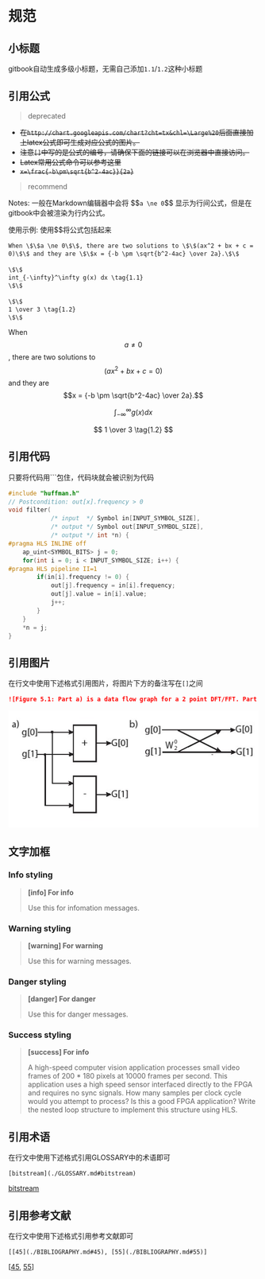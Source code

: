 # 规范
## 小标题
gitbook自动生成多级小标题，无需自己添加`1.1`/`1.2`这种小标题

## 引用公式
> deprecated

- ~~在`http://chart.googleapis.com/chart?cht=tx&chl=\Large%20`后面直接加上latex公式即可生成对应公式的图片。~~
- ~~注意`[]`中写的是公式的编号，请确保下面的链接可以在浏览器中直接访问。~~
- ~~Latex常用公式命令可以参考这里~~
- ~~```x=\frac{-b\pm\sqrt{b^2-4ac}}{2a}```~~

> recommend

Notes: 一般在Markdown编辑器中会将 \$\$`a \ne 0`\$\$ 显示为行间公式，但是在gitbook中会被渲染为行内公式。

使用示例: 使用\$\$将公式包括起来
```
When \$\$a \ne 0\$\$, there are two solutions to \$\$(ax^2 + bx + c = 0)\$\$ and they are \$\$x = {-b \pm \sqrt{b^2-4ac} \over 2a}.\$\$

\$\$
int_{-\infty}^\infty g(x) dx \tag{1.1}
\$\$

\$\$
1 \over 3 \tag{1.2}
\$\$
```
When $$a \ne 0$$, there are two solutions to $$(ax^2 + bx + c = 0)$$ and they are $$x = {-b \pm \sqrt{b^2-4ac} \over 2a}.$$

$$
\int_{-\infty}^\infty g(x) dx \tag{1.1}
$$

$$
1 \over 3 \tag{1.2}
$$

## 引用代码
只要将代码用```包住，代码块就会被识别为代码

```c
#include "huffman.h"
// Postcondition: out[x].frequency > 0
void filter(
            /* input  */ Symbol in[INPUT_SYMBOL_SIZE],
            /* output */ Symbol out[INPUT_SYMBOL_SIZE],
            /* output */ int *n) {
#pragma HLS INLINE off
    ap_uint<SYMBOL_BITS> j = 0;
    for(int i = 0; i < INPUT_SYMBOL_SIZE; i++) {
#pragma HLS pipeline II=1
        if(in[i].frequency != 0) {
            out[j].frequency = in[i].frequency;
            out[j].value = in[i].value;
            j++;
        }
    }
    *n = j;
}
```

## 引用图片
在行文中使用下述格式引用图片，将图片下方的备注写在`[]`之间
```markdown
![Figure 5.1: Part a) is a data flow graph for a 2 point DFT/FFT. Part b) shows the same compu-tation, but viewed as a butterfly structure. This is a common representation for the computation of an FFT in the digital signal processing domain.](images/2pointFFT.jpg)
```

![Figure 5.1: Part a) is a data flow graph for a 2 point DFT/FFT. Part b) shows the same compu-tation, but viewed as a butterfly structure. This is a common representation for the computation of an FFT in the digital signal processing domain.](images/2pointFFT.jpg)

## 文字加框
### Info styling
> **[info] For info**
>
> Use this for infomation messages.

### Warning styling
> **[warning] For warning**
>
> Use this for warning messages.

### Danger styling
> **[danger] For danger**
>
> Use this for danger messages.

### Success styling
> **[success] For info**
>
> A high-speed computer vision application processes small video frames of 200 * 180 pixels at 10000 frames per second. This application uses a high speed sensor interfaced directly to the FPGA and requires no sync signals. How many samples per clock cycle would you attempt to process? Is this a good FPGA application? Write the nested loop structure to implement this structure using HLS.

## 引用术语
在行文中使用下述格式引用GLOSSARY中的术语即可
```
[bitstream](./GLOSSARY.md#bitstream)
```
[bitstream](./GLOSSARY.md#bitstream)

## 引用参考文献
在行文中使用下述格式引用参考文献即可
```
[[45](./BIBLIOGRAPHY.md#45), [55](./BIBLIOGRAPHY.md#55)]
```
[[45](./BIBLIOGRAPHY.md#45), [55](./BIBLIOGRAPHY.md#55)]
